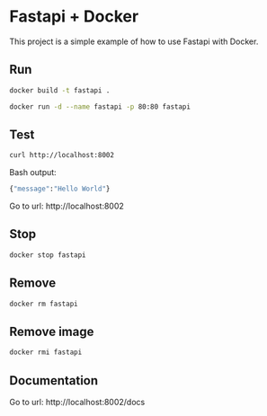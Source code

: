 #  Fastapi + Docker

This project is a simple example of how to use Fastapi with Docker.

## Run

```bash
docker build -t fastapi .
```

```bash
docker run -d --name fastapi -p 80:80 fastapi
```

## Test

```bash
curl http://localhost:8002
```

Bash output:

```bash
{"message":"Hello World"}
```

Go to url: http://localhost:8002

## Stop

```bash
docker stop fastapi
```

## Remove

```bash
docker rm fastapi
```

## Remove image

```bash
docker rmi fastapi
```

## Documentation

Go to url: http://localhost:8002/docs
